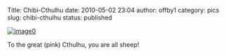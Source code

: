 Title: Chibi-Cthulhu
date: 2010-05-02 23:04
author: offby1
category: pics
slug: chibi-cthulhu
status: published

[![image0](http://farm4.static.flickr.com/3313/4572898578_930739ae8c_m.jpg)](http://www.flickr.com/photos/offbyone/4572898578/)

To the great (pink) Cthulhu, you are all sheep!
